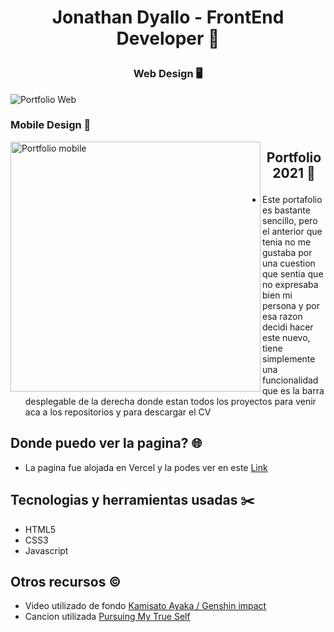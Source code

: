 # <p align="center"> Jonathan Dyallo - FrontEnd Developer 🎨</p>

### <p align="center">Web Design 🖥️</p>
<img alt="Portfolio Web" src="https://i.imgur.com/sle7ldG.png">

### <p align="left">Mobile Design 📱</p>
<img align="left" alt="Portfolio mobile" width="400px" src="https://i.imgur.com/Wci5vFj.png">

## <p align="center">Portfolio 2021 📁</p>
- Este portafolio es bastante sencillo, pero el anterior que tenia no me gustaba por una cuestion que sentia que no expresaba bien mi persona y por esa razon decidi hacer este nuevo,
tiene simplemente una funcionalidad que es la barra desplegable de la derecha donde estan todos los proyectos para venir aca a los repositorios y para descargar el CV


## Donde puedo ver la pagina? 🌐

* La pagina fue alojada en Vercel y la podes ver en este [Link](https://portfolio-jd.vercel.app/)

## Tecnologias y herramientas usadas ✂️

* HTML5
* CSS3
* Javascript

## Otros recursos ©️

* Video utilizado de fondo [Kamisato Ayaka / Genshin impact](https://steamcommunity.com/sharedfiles/filedetails/?id=2565118060&searchtext=)
* Cancion utilizada [Pursuing My True Self](https://www.youtube.com/watch?v=RjizCnqeJTY)
